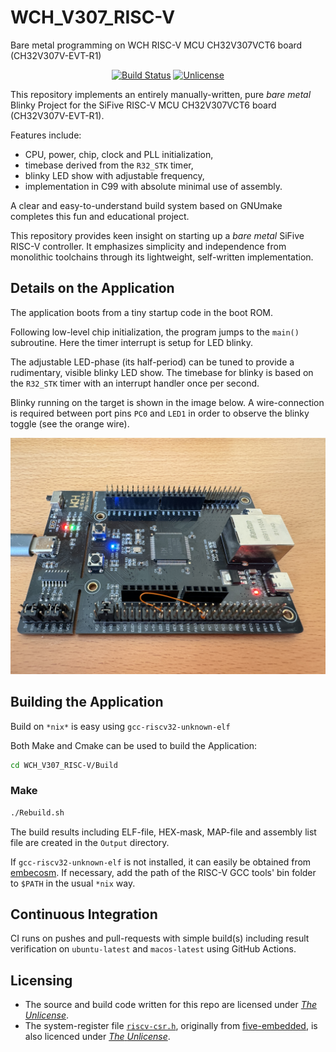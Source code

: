 # WCH_V307_RISC-V
Bare metal programming on WCH RISC-V MCU CH32V307VCT6 board (CH32V307V-EVT-R1)

<p align="center">
    <a href="https://github.com/Embedded-System-Lovers/WCH_V307_RISC-V/actions">
        <img src="https://github.com/Embedded-System-Lovers/WCH_V307_RISC-V/actions/workflows/WCH_V307_RISC-V.yml/badge.svg" alt="Build Status"></a>
    <a href="https://github.com/Embedded-System-Lovers/WCH_V307_RISC-V/blob/master/LICENSE">
        <img src="https://img.shields.io/badge/license-Unlicense-blue.svg" alt="Unlicense"></a>
</p>

This repository implements an entirely manually-written, pure
_bare_ _metal_ Blinky Project for the SiFive
RISC-V MCU CH32V307VCT6 board  (CH32V307V-EVT-R1).

Features include:
  - CPU, power, chip, clock and PLL initialization,
  - timebase derived from the `R32_STK` timer,
  - blinky LED show with adjustable frequency,
  - implementation in C99 with absolute minimal use of assembly.

A clear and easy-to-understand build system based on GNUmake
completes this fun and educational project.

This repository provides keen insight on starting up
a _bare_ _metal_ SiFive RISC-V controller. It emphasizes
simplicity and independence from monolithic toolchains
through its lightweight, self-written implementation.

## Details on the Application

The application boots from a tiny startup code in the boot ROM.

Following low-level chip initialization, the program jumps to
the `main()` subroutine. Here the timer interrupt is setup
for LED blinky.

The adjustable LED-phase (its half-period) can be tuned
to provide a rudimentary, visible blinky LED show.
The timebase for blinky is based on the `R32_STK` timer
with an interrupt handler once per second.

Blinky running on the target is shown in the image below.
A wire-connection is required between port pins `PC0` and `LED1`
in order to observe the blinky toggle (see the orange wire).

![](./images/wch_v307.jpg)

## Building the Application

Build on `*nix*` is easy using `gcc-riscv32-unknown-elf`

Both Make and Cmake can be used to build the Application:

```sh
cd WCH_V307_RISC-V/Build
```
### Make

```sh
./Rebuild.sh
```

The build results including ELF-file, HEX-mask, MAP-file
and assembly list file are created in the `Output` directory.

If `gcc-riscv32-unknown-elf` is not installed, it can easily
be obtained from [embecosm](https://www.embecosm.com/resources/tool-chain-downloads/#riscv-stable).
If necessary, add the path of the RISC-V GCC tools' bin folder to
`$PATH` in the usual `*nix` way.

## Continuous Integration

CI runs on pushes and pull-requests with simple
build(s) including result verification on `ubuntu-latest`
and `macos-latest` using GitHub Actions.

## Licensing

  - The source and build code written for this repo are licensed under [_The_ _Unlicense_](./LICENSE).
  - The system-register file [`riscv-csr.h`](https://github.com/Embedded-System-Lovers/RED-V_SiFive_RISC-V_FE310_SoC/blob/master/Code/Mcal/riscv-csr.h), originally from [five-embedded](https://five-embeddev.com), is also licenced under [_The_ _Unlicense_](./LICENSE).
